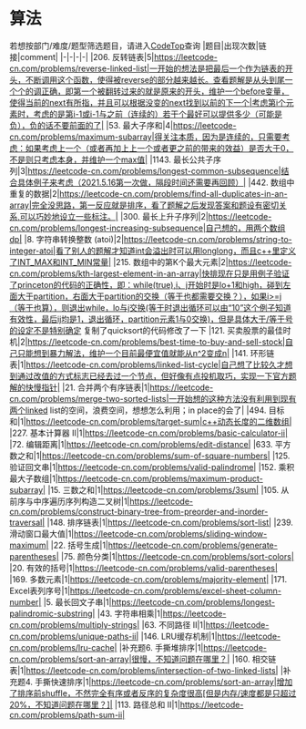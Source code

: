 # 算法
若想按部门/难度/题型筛选题目，请进入[CodeTop](https://codetop.cc)查询
|题目|出现次数|链接|comment|
|-|-|-|-|
|206. 反转链表|5|https://leetcode-cn.com/problems/reverse-linked-list|一开始的想法是把最后一个作为链表的开头，不断调用这个函数，使得被reverse的部分越来越长。查看题解是从头到尾一个个的调正确，即第一个被翻转过来的就是原来的开头，维护一个before变量，使得当前的next有所指，并且可以根据没变的next找到以前的下一个|考虑第i个元素时，考虑的是第i-1或i-1与之前（连续的）若干个最好可以提供多少（可能是负），负的话不要前面的了|
|53. 最大子序和|4|https://leetcode-cn.com/problems/maximum-subarray|得关注本质，因为是连续的，只需要考虑：如果考虑上一个（或者再加上上一个或者更之前的带来的效益）是否大于0，不是则只考虑本身，并维护一个max值|
|1143. 最长公共子序列|3|https://leetcode-cn.com/problems/longest-common-subsequence|结合具体例子来考虑（2021.5.16第一次做，隔段时间还需要再回顾）|
|442. 数组中重复的数据|2|https://leetcode-cn.com/problems/find-all-duplicates-in-an-array|完全没思路，第一反应就是排序，看了题解之后发现答案和题设有密切关系,可以巧妙地设立一些标注。|
|300. 最长上升子序列|2|https://leetcode-cn.com/problems/longest-increasing-subsequence|自己想的，用两个数组dp|
|8. 字符串转换整数 (atoi)|2|https://leetcode-cn.com/problems/string-to-integer-atoi|看了别人的题解才知道int会溢出时可以用longlong，而且c++里定义了INT_MAX和INT_MIN常量|
|215. 数组中的第K个最大元素|2|https://leetcode-cn.com/problems/kth-largest-element-in-an-array|快排现在只是用例子验证了princeton的代码的正确性，即：while(true),i、j开始时是lo+1和high，碰到左面大于partition，右面大于partition的交换（等于也都需要交换？），如果i>=j（等于也算），则退出while，lo与j交换(等于时退出循环可以由“10”这个例子知道有效性，最后ij均是1，退出循环，partition元素1与0交换)，但是具体大于/等于号的设定不是特别确定  复制了quicksort的代码修改了一下
|121. 买卖股票的最佳时机|2|https://leetcode-cn.com/problems/best-time-to-buy-and-sell-stock|自己只能想到暴力解法，维护一个目前最便宜值就能从n^2变成n|
|141. 环形链表|1|https://leetcode-cn.com/problems/linked-list-cycle|自己想了比较久才想到通过改值的方式标志已经去过一个节点，但好像有点投机取巧，实现一下官方题解的快慢指针|
|21. 合并两个有序链表|1|https://leetcode-cn.com/problems/merge-two-sorted-lists|一开始想的这种方法没有利用到现有两个linked list的空间，浪费空间，想想怎么利用；in place的会了|
|494. 目标和|1|https://leetcode-cn.com/problems/target-sum|c++动态长度的二维数组|
|227. 基本计算器 II|1|https://leetcode-cn.com/problems/basic-calculator-ii|
|72. 编辑距离|1|https://leetcode-cn.com/problems/edit-distance|
|633. 平方数之和|1|https://leetcode-cn.com/problems/sum-of-square-numbers|
|125. 验证回文串|1|https://leetcode-cn.com/problems/valid-palindrome|
|152. 乘积最大子数组|1|https://leetcode-cn.com/problems/maximum-product-subarray|
|15. 三数之和|1|https://leetcode-cn.com/problems/3sum|
|105. 从前序与中序遍历序列构造二叉树|1|https://leetcode-cn.com/problems/construct-binary-tree-from-preorder-and-inorder-traversal|
|148. 排序链表|1|https://leetcode-cn.com/problems/sort-list|
|239. 滑动窗口最大值|1|https://leetcode-cn.com/problems/sliding-window-maximum|
|22. 括号生成|1|https://leetcode-cn.com/problems/generate-parentheses|
|75. 颜色分类|1|https://leetcode-cn.com/problems/sort-colors|
|20. 有效的括号|1|https://leetcode-cn.com/problems/valid-parentheses|
|169. 多数元素|1|https://leetcode-cn.com/problems/majority-element|
|171. Excel表列序号|1|https://leetcode-cn.com/problems/excel-sheet-column-number|
|5. 最长回文子串|1|https://leetcode-cn.com/problems/longest-palindromic-substring|
|43. 字符串相乘|1|https://leetcode-cn.com/problems/multiply-strings|
|63. 不同路径 II|1|https://leetcode-cn.com/problems/unique-paths-ii|
|146. LRU缓存机制|1|https://leetcode-cn.com/problems/lru-cache|
|补充题6. 手撕堆排序|1|https://leetcode-cn.com/problems/sort-an-array|很慢，不知道问题在哪里？|
|160. 相交链表|1|https://leetcode-cn.com/problems/intersection-of-two-linked-lists|
|补充题4. 手撕快速排序|1|https://leetcode-cn.com/problems/sort-an-array|增加了排序前shuffle，不然完全有序或者反序的复杂度很高[但是内存/速度都是只超过20%，不知道问题在哪里？]|
|113. 路径总和 II|1|https://leetcode-cn.com/problems/path-sum-ii|

